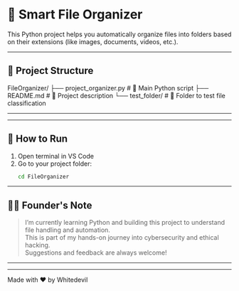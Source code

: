 # 📂 Smart File Organizer

This Python project helps you automatically organize files into folders based on their extensions (like images, documents, videos, etc.).

---

## 📁 Project Structure
FileOrganizer/
├── project_organizer.py # 🔧 Main Python script
├── README.md # 📘 Project description
└── test_folder/ # 📁 Folder to test file classification

---

---
## 🚀 How to Run

1. Open terminal in VS Code  
2. Go to your project folder:
   ```bash
   cd FileOrganizer


---



## 👨‍💻 Founder's Note

> I’m currently learning Python and building this project to understand file handling and automation.  
> This is part of my hands-on journey into cybersecurity and ethical hacking.  
> Suggestions and feedback are always welcome!

---

---

Made with ❤️ by Whitedevil




